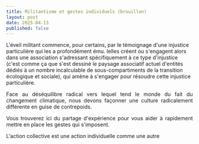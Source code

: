 ```yaml
---
title: Militantisme et gestes individuels (brouillon)
layout: post
date: 2025-04-13
published: false
---
```

L'éveil militant commence, pour certains, par le témoignage d'une injustice particulière qui les a profondément ému. Ielles créent ou s'engagent alors dans une association s'adressant spécifiquement à ce type d'injustice (c'est comme ça que s'est dessiné le paysage associatif actuel d'entités dédiés à un nombre incalculable de sous-compartiments de la transition écologique et sociale), qui amène à s'engager pour résoudre cette injustice particulière.

<p style="text-align: justify">Face au déséquilibre radical vers lequel tend le monde du fait du changement climatique, nous devons façonner une culture radicalement différente en guise de contrepoids.</p><p style="text-align: justify">Vous trouverez ici du partage d'expérience pour vous aider à rapidement mettre en place les gestes qui s'imposent.</p><p style="text-align: justify">L'action collective est une action individuelle comme une autre</p>